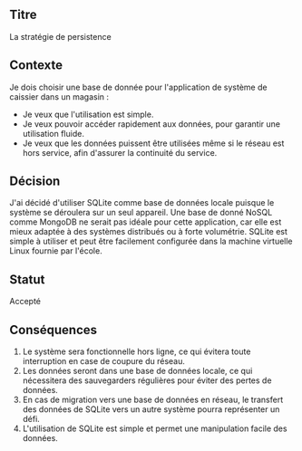## Titre
La stratégie de persistence

## Contexte
Je dois choisir une base de donnée pour l'application de système de caissier dans un magasin :
- Je veux que l'utilisation est simple.
- Je veux pouvoir accéder rapidement aux données, pour garantir une utilisation fluide.
- Je veux que les données puissent être utilisées même si le réseau est hors service, afin d'assurer la continuité du service.

## Décision
J'ai décidé d'utiliser SQLite comme base de données locale puisque le système se déroulera sur un seul appareil. Une base de donné NoSQL comme MongoDB ne serait pas idéale pour cette application, car elle est mieux adaptée à des systèmes distribués ou à forte volumétrie. SQLite est simple à utiliser et peut être facilement configurée dans la machine virtuelle Linux fournie par l'école.

## Statut
Accepté

## Conséquences
1. Le système sera fonctionnelle hors ligne, ce qui évitera toute interruption en case de coupure du réseau.
2. Les données seront dans une base de données locale, ce qui nécessitera des sauvegarders régulières pour éviter des pertes de données.
3. En cas de migration vers une base de données en réseau, le transfert des données de SQLite vers un autre système pourra représenter un défi.
4. L'utilisation de SQLite est simple et permet une manipulation facile des données.
